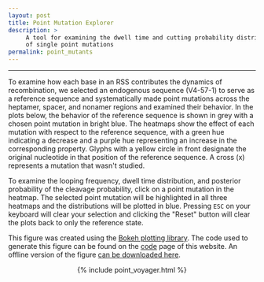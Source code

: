 ```yaml
---
layout: post
title: Point Mutation Explorer
description: > 
     A tool for examining the dwell time and cutting probability distributions
     of single point mutations
permalink: point_mutants
---
```


---


To examine how each base in an RSS contributes the dynamics of recombination, we
selected an endogenous sequence (V4-57-1) to serve as a reference sequence and
systematically made point mutations across the heptamer, spacer, and nonamer
regions and examined their behavior. In the plots below, the behavior of the
reference sequence is shown in grey with a chosen point mutation in bright blue.
The heatmaps show the effect of each mutation with respect to the reference
sequence, with a green hue indicating a decrease and a purple hue representing
an increase in the corresponding property. Glyphs with a yellow circle in front
designate the original nucleotide in that position of the reference sequence. A
cross (x) represents a mutation that wasn't studied. 

To examine the looping frequency,
dwell time distribution, and posterior probability of the cleavage probability,
click on a point mutation in the heatmap. The selected point mutation will be
highlighted in all three heatmaps and the distributions will be plotted in blue.
Pressing `ESC` on your keyboard will clear your selection and clicking the
"Reset" button will clear the plots back to only the reference state. 

This figure was created using the [Bokeh plotting
library](http://bokeh.pydata.org). The code used to generate this
figure can be found on the [code]({{site.baseurl}}/code) page of this website. An offline version of the figure [can be downloaded here]({{site.baseurl}}/figures/point_mutation_explorer.html). 

<center>

{% include point_voyager.html %}

</center>
